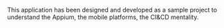 

This application has been designed and developed as a sample project to understand the Appium, the mobile platforms, the CI&CD mentality.
